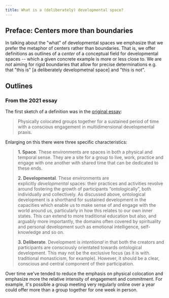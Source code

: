 ```yaml
---
title: What is a (deliberately) developmental space?
---
```


## Preface: Centers more than boundaries

In talking about the "what" of developmental spaces we emphasize that we prefer the metaphor of centers rather than boundaries. That is, we offer definitions as outlines of a *center* of a conceptual field for developmental spaces -- which a given concrete example is more or less close to. We are *not* aiming for rigid boundaries that allow for precise determinations e.g. that "this is" [a deliberately developmetnal space] and "this is not".

## Outlines

### From the 2021 essay

The first sketch of a definition was in the [original essay](https://lifeitself.org/blog/2021/10/05/deliberately-developmental-spaces-a-key-to-addressing-the-metacrisis):

> Physically colocated groups together for a sustained period of time with a conscious engagement in multidimensional developmental praxis.

Enlarging on this there were three specific characteristics:

> **1. Space**. These environments are spaces in both a physical and temporal sense. They are a site for a group to live, work, practice and engage with one another with shared time that can be dedicated to these ends.  
> 
> **2. Developmental**_._ These environments are explicitly _developmental_ spaces: their practices and activities revolve around fostering the growth of participants “ontologically”, both individually and collectively. As discussed above, ontological development is a shorthand for sustained development in the capacities which enable us to make sense of and engage with the world around us, particularly in how this relates to our own inner states. This can extend to more traditional education but also, and arguably more importantly, the domains often covered by spirituality and personal development such as emotional intelligence, self-knowledge and so on.
> 
> **3. Deliberate**. Development is _intentional_ in that both the creators and participants are consciously orientated towards ontological development. This may not be the exclusive focus (as it is with. traditional monasticism, for example). However, it should be a clear, conscious and central component of their participation.

Over time we've tended to reduce the emphasis on physical colocation and emphasize more the relative intensity of engagement and commitment. For example, it's possible a group meeting very regularly online over a year could offer more than a group together for one week in person.

